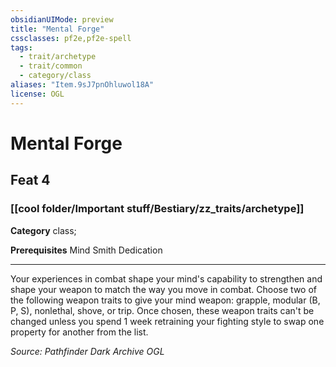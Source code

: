 ```yaml
---
obsidianUIMode: preview
title: "Mental Forge"
cssclasses: pf2e,pf2e-spell
tags:
  - trait/archetype
  - trait/common
  - category/class
aliases: "Item.9sJ7pnOhluwol18A"
license: OGL
---
```

# Mental Forge
## Feat 4
### [[cool folder/Important stuff/Bestiary/zz_traits/archetype]]

**Category** class; 



**Prerequisites** Mind Smith Dedication
* * *
Your experiences in combat shape your mind's capability to strengthen and shape your weapon to match the way you move in combat. Choose two of the following weapon traits to give your mind weapon: grapple, modular (B, P, S), nonlethal, shove, or trip. Once chosen, these weapon traits can't be changed unless you spend 1 week retraining your fighting style to swap one property for another from the list.

*Source: Pathfinder Dark Archive*
*OGL*
